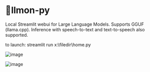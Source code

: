 #           🍋llmon-py

Local Streamlit webui for Large Language Models. Supports GGUF (llama.cpp). 
Inference with speech-to-text and text-to-speech also supported.

to launch: streamlit run x:\filedir\home.py 

![image](https://github.com/3eeps/llmon-py/assets/55860052/64576326-4397-4d2a-a4e0-0f25faaf34c5)

![image](https://github.com/3eeps/llmon-py/assets/55860052/2671f12d-eba2-48ad-a652-a422b38a6ae2)
